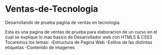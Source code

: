 # Ventas-de-Tecnologia
Desarrollando de prueba pagina de ventas en tecnologia.

Esta es una pagina de ventas de prueba para elaboracion de un curso en el cual se explique lo mas basico de Desarrollador web con HTML5 & CSS3
Tocaremos los temas:
-Estructura de Pagina Web
-Estilos de las distintas etiquetas
-Contenido de imagenes
